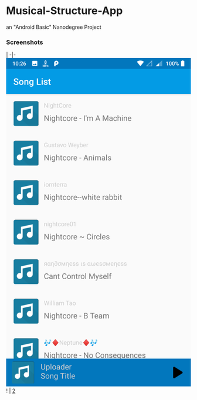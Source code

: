 # Musical-Structure-App
an "Android Basic" Nanodegree Project

### Screenshots
 |
 -|-
![1](/Screenshots/1.png)! | [2](/Screenshots/2.png)
